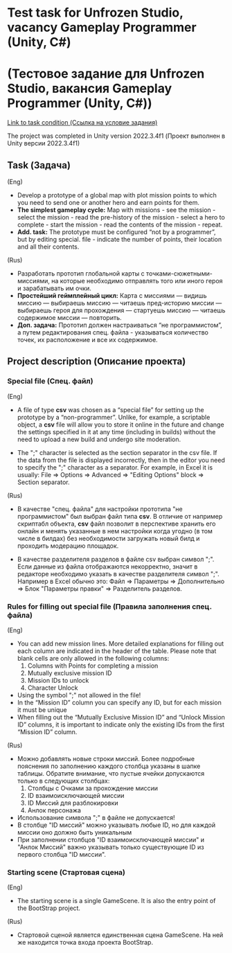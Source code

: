 # Test task for Unfrozen Studio, vacancy Gameplay Programmer (Unity, C#)
# (Тестовое задание для Unfrozen Studio, вакансия Gameplay Programmer (Unity, C#))

[Link to task condition (Ссылка на условие задания)](https://unfrozen.notion.site/Gameplay-Programmer-Unity-C-8ec30a4e89a149dabdf40414a58c6ef3)

The project was completed in Unity version 2022.3.4f1 (Проект выполнен в Unity версии 2022.3.4f1)

## Task (Задача)

(Eng)
- Develop a prototype of a global map with plot mission points to which you need to send one or another hero and earn points for them.
- **The simplest gameplay cycle:** Map with missions - see the mission - select the mission - read the pre-history of the mission - select a hero to complete - start the mission - read the contents of the mission - repeat.
- **Add. task:** The prototype must be configured “not by a programmer”, but by editing special. file - indicate the number of points, their location and all their contents.

(Rus)
- Разработать прототип глобальной карты с точками-сюжетными-миссиями, на которые необходимо отправлять того или иного героя и зарабатывать им очки.
- **Простейший геймплейный цикл:** Карта с миссиями — видишь миссию — выбираешь миссию — читаешь пред-историю миссии — выбираешь героя для прохождения — стартуешь миссию — читаешь содержимое миссии — повторить.
- **Доп. задача:** Прототип должен настраиваться “не программистом”, а путем редактирования спец. файла - указываться количество точек, их расположение и все их содержимое.

## Project description (Описание проекта)

### Special file (Спец. файл)

(Eng)
- A file of type **csv** was chosen as a “special file” for setting up the prototype by a “non-programmer”. Unlike, for example, a scriptable object, a **csv** file will allow you to store it online in the future and change the settings specified in it at any time (including in builds) without the need to upload a new build and undergo site moderation.

- The ";" character is selected as the section separator in the csv file. If the data from the file is displayed incorrectly, then in the editor you need to specify the ";" character as a separator. For example, in Excel it is usually: File => Options => Advanced => "Editing Options" block => Section separator.

(Rus)
- В качестве "спец. файла" для настройки прототипа "не программистом" был выбран файл типа **csv**. В отличие от например скриптабл объекта, **csv** файл позволит в перспективе хранить его онлайн и менять указанные в нем настройки когда угодно (в том числе в билдах) без необходимости загружать новый билд и проходить модерацию площадок.

- В качестве разделителя разделов в файле csv выбран символ ";". Если данные из файла отображаются некорректно, значит в редакторе необходимо указать в качестве разделителя символ ";". Например в Excel обычно это: Файл => Параметры => Дополнительно => Блок "Параметры правки" => Разделитель разделов.

### Rules for filling out special file (Правила заполнения спец. файла)

(Eng)
- You can add new mission lines. More detailed explanations for filling out each column are indicated in the header of the table. Please note that blank cells are only allowed in the following columns:
     1. Columns with Points for completing a mission
     2. Mutually exclusive mission ID
     3. Mission IDs to unlock
     4. Character Unlock
- Using the symbol ";" not allowed in the file!
- In the “Mission ID” column you can specify any ID, but for each mission it must be unique
- When filling out the “Mutually Exclusive Mission ID” and “Unlock Mission ID” columns, it is important to indicate only the existing IDs from the first “Mission ID” column.

(Rus)
- Можно добавлять новые строки миссий. Более подробные пояснения по заполнению каждого столбца указаны в шапке таблицы. Обратите внимание, что пустые ячейки допускаются только в следующих столбцах:
    1. Столбцы с Очками за прохождение миссии
    2. ID взаимоисключающей миссии
    3. ID Миссий для разблокировки
    4. Анлок персонажа
- Использование символа ";" в файле не допускается!
- В столбце "ID миссий" можно указывать любые ID, но для каждой миссии оно должно быть уникальным
- При заполнении столбцов "ID взаимоисключающей миссии" и "Анлок Миссий" важно указывать только существующие ID из первого столбца "ID миссии".

### Starting scene (Стартовая сцена)

(Eng)
- The starting scene is a single GameScene. It is also the entry point of the BootStrap project.

(Rus)
- Стартовой сценой является единственная сцена GameScene. На ней же находится точка входа проекта BootStrap.
